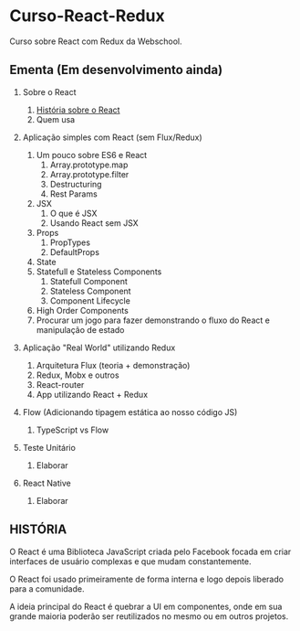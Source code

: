 # Curso-React-Redux
Curso sobre React com Redux da Webschool.

## Ementa (Em desenvolvimento ainda)

1. Sobre o React
   1. [História sobre o React](#historia)
   2. Quem usa

2. Aplicação simples com React (sem Flux/Redux)
   1. Um pouco sobre ES6 e React
       1. Array.prototype.map
       2. Array.prototype.filter
       3. Destructuring
       4. Rest Params
   2. JSX
       1. O que é JSX
       2. Usando React sem JSX
   3. Props
       1. PropTypes
       2. DefaultProps
   4. State
   5. Statefull e Stateless Components
       1. Statefull Component
       2. Stateless Component
       3. Component Lifecycle
   6. High Order Components
   7. Procurar um jogo para fazer demonstrando o fluxo do React e manipulação de estado

3. Aplicação "Real World" utilizando Redux
   1. Arquitetura Flux (teoria + demonstração)
   2. Redux, Mobx e outros
   3. React-router
   4. App utilizando React + Redux

3. Flow (Adicionando tipagem estática ao nosso código JS)
   1. TypeScript vs Flow

4. Teste Unitário
   1. Elaborar
   
5. React Native
   1. Elaborar



## HISTÓRIA

O React é uma Biblioteca JavaScript criada pelo Facebook focada em criar interfaces de usuário complexas e que mudam constantemente.

O React foi usado primeiramente de forma interna e logo depois liberado para a comunidade.

A ideia principal do React é quebrar a UI em componentes, onde em sua grande maioria poderão ser reutilizados no mesmo ou em outros projetos.
